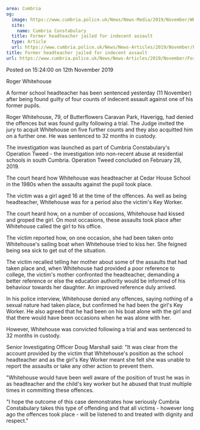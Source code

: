 ```yaml
area: Cumbria
og:
  image: https://www.cumbria.police.uk/News/News-Media/2019/November/WHITEHOUSE-ROGER-MELBRECK-04-03-1940jpg.jpg
  site:
    name: Cumbria Constabulary
  title: Former headteacher jailed for indecent assault
  type: Article
  url: https://www.cumbria.police.uk/News/News-Articles/2019/November/Former-headteacher-jailed-for-indecent-assault.aspx
title: Former headteacher jailed for indecent assault
url: https://www.cumbria.police.uk/News/News-Articles/2019/November/Former-headteacher-jailed-for-indecent-assault.aspx
```

Posted on 15:24:00 on 12th November 2019

Roger Whitehouse

A former school headteacher has been sentenced yesterday (11 November) after being found guilty of four counts of indecent assault against one of his former pupils.

Roger Whitehouse, 79, of Butterflowers Caravan Park, Haverigg, had denied the offences but was found guilty following a trial. The Judge invited the jury to acquit Whitehouse on five further counts and they also acquitted him on a further one. He was sentenced to 32 months in custody.

The investigation was launched as part of Cumbria Constabulary's Operation Tweed - the investigation into non-recent abuse at residential schools in south Cumbria. Operation Tweed concluded on February 28, 2019.

The court heard how Whitehouse was headteacher at Cedar House School in the 1980s when the assaults against the pupil took place.

The victim was a girl aged 16 at the time of the offences. As well as being headteacher, Whitehouse was for a period also the victim's Key Worker.

The court heard how, on a number of occasions, Whitehouse had kissed and groped the girl.
On most occasions, these assaults took place after Whitehouse called the girl to his office.

The victim reported how, on one occasion, she had been taken onto Whitehouse's sailing boat when Whitehouse tried to kiss her. She feigned being sea sick to get out of the situation.

The victim recalled telling her mother about some of the assaults that had taken place and, when Whitehouse had provided a poor reference to college, the victim's mother confronted the headteacher, demanding a better reference or else the education authority would be informed of his behaviour towards her daughter. An improved reference duly arrived.

In his police interview, Whitehouse denied any offences, saying nothing of a sexual nature had taken place, but confirmed he had been the girl's Key Worker. He also agreed that he had been on his boat alone with the girl and that there would have been occasions when he was alone with her.

However, Whitehouse was convicted following a trial and was sentenced to 32 months in custody.

Senior Investigating Officer Doug Marshall said: "It was clear from the account provided by the victim that Whitehouse's position as the school headteacher and as the girl's Key Worker meant she felt she was unable to report the assaults or take any other action to prevent them.

"Whitehouse would have been well aware of the position of trust he was in as headteacher and the child's key worker but he abused that trust multiple times in committing these offences.

"I hope the outcome of this case demonstrates how seriously Cumbria Constabulary takes this type of offending and that all victims - however long ago the offences took place - will be listened to and treated with dignity and respect."
